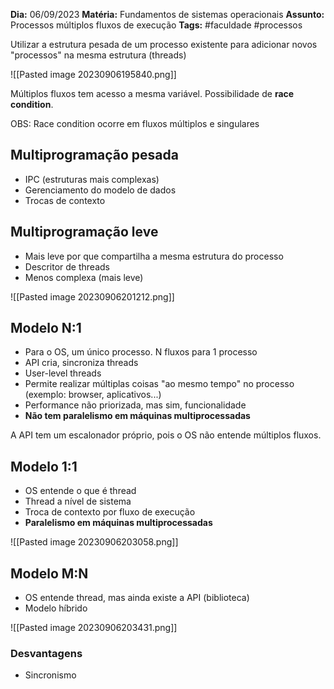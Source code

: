 **Dia:** 06/09/2023 
**Matéria:** Fundamentos de sistemas operacionais
**Assunto:** Processos múltiplos fluxos de execução
**Tags:** #faculdade #processos

Utilizar a estrutura pesada de um processo existente para adicionar novos "processos" na mesma estrutura (threads)

![[Pasted image 20230906195840.png]]

Múltiplos fluxos tem acesso a mesma variável. Possibilidade de **race condition**. 

OBS: Race condition ocorre em fluxos múltiplos e singulares

## Multiprogramação pesada
- IPC (estruturas mais complexas)
- Gerenciamento do modelo de dados
- Trocas de contexto

## Multiprogramação leve
- Mais leve por que compartilha a mesma estrutura do processo
- Descritor de threads
- Menos complexa (mais leve)

![[Pasted image 20230906201212.png]]

## Modelo N:1
- Para o OS, um único processo. N fluxos para 1 processo
- API cria, sincroniza threads
- User-level threads
- Permite realizar múltiplas coisas "ao mesmo tempo" no processo (exemplo: browser, aplicativos...)
- Performance não priorizada, mas sim, funcionalidade
- **Não tem paralelismo em máquinas multiprocessadas**

A API tem um escalonador próprio, pois o OS não entende múltiplos fluxos.

## Modelo 1:1
- OS entende o que é thread
- Thread a nível de sistema
- Troca de contexto por fluxo de execução
- **Paralelismo em máquinas multiprocessadas**

![[Pasted image 20230906203058.png]]

## Modelo M:N
- OS entende thread, mas ainda existe a API (biblioteca)
- Modelo híbrido

![[Pasted image 20230906203431.png]]


### Desvantagens
- Sincronismo